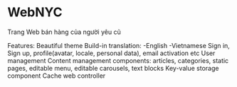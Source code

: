 # WebNYC
Trang Web bán hàng của người yêu cũ

Features:
  Beautiful theme
  Build-in translation:
    -English
    -Vietnamese
  Sign in, Sign up, profile(avatar, locale, personal data), email activation etc
  User management
  Content management components: articles, categories, static pages, editable menu, editable carousels, text blocks
  Key-value storage component
  Cache web controller
